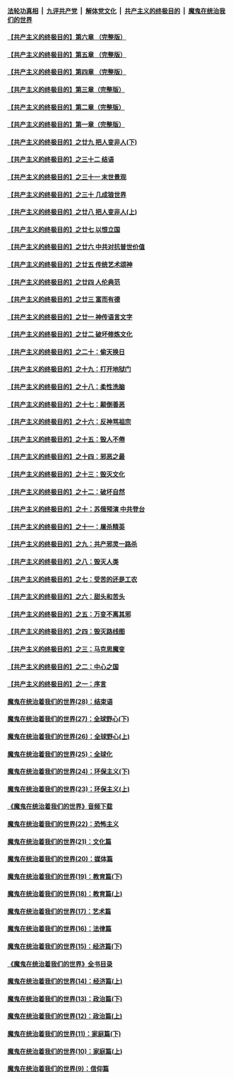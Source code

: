 

####  [法轮功真相](../../../../basic/blob/master/README.md?t=04241531) &nbsp;|&nbsp; [九评共产党](../../../../9ping.md/blob/master/README.md?t=04241531) &nbsp;|&nbsp; [解体党文化](../../../../jtdwh.md/blob/master/README.md?t=04241531)  &nbsp;|&nbsp; [共产主义的终极目的](../../../../gczydzjmd.md/blob/master/README.md?t=04241531) &nbsp;|&nbsp; [魔鬼在统治我们的世界](../../../../mgztzwmdsj.md/blob/master/README.md?t=04241531) 

#### [【共产主义的终极目的】第六章 （完整版）](../pages/nsc422/n11428913.md?t=04241531) 

#### [【共产主义的终极目的】第五章 （完整版）](../pages/nsc422/n11428912.md?t=04241531) 

#### [【共产主义的终极目的】第四章 （完整版）](../pages/nsc422/n11428907.md?t=04241531) 

#### [【共产主义的终极目的】第三章（完整版）](../pages/nsc422/n11428848.md?t=04241531) 

#### [【共产主义的终极目的】第二章（完整版）](../pages/nsc422/n11428831.md?t=04241531) 

#### [【共产主义的终极目的】第一章（完整版）](../pages/nsc422/n11417651.md?t=04241531) 

#### [【共产主义的终极目的】之廿九 把人变非人(下)](../pages/nsc422/n11344140.md?t=04241531) 

#### [【共产主义的终极目的】之三十二 结语](../pages/nsc422/n11360535.md?t=04241531) 

#### [【共产主义的终极目的】之三十一 末世景观](../pages/nsc422/n11351129.md?t=04241531) 

#### [【共产主义的终极目的】之三十 几成狼世界](../pages/nsc422/n11348280.md?t=04241531) 

#### [【共产主义的终极目的】之廿八 把人变非人(上)](../pages/nsc422/n11340492.md?t=04241531) 

#### [【共产主义的终极目的】之廿七 以恨立国](../pages/nsc422/n11336944.md?t=04241531) 

#### [【共产主义的终极目的】之廿六 中共对抗普世价值](../pages/nsc422/n11324785.md?t=04241531) 

#### [【共产主义的终极目的】之廿五 传统艺术颂神](../pages/nsc422/n11296396.md?t=04241531) 

#### [【共产主义的终极目的】之廿四 人伦典范](../pages/nsc422/n11296397.md?t=04241531) 

#### [【共产主义的终极目的】之廿三 富而有德](../pages/nsc422/n11283598.md?t=04241531) 

#### [【共产主义的终极目的】之廿一 神传语言文字](../pages/nsc422/n11263265.md?t=04241531) 

#### [【共产主义的终极目的】之廿二 破坏修炼文化](../pages/nsc422/n11245728.md?t=04241531) 

#### [【共产主义的终极目的】之二十：偷天换日](../pages/nsc422/n11238846.md?t=04241531) 

#### [【共产主义的终极目的】之十九：打开地狱门](../pages/nsc422/n11206376.md?t=04241531) 

#### [【共产主义的终极目的】之十八：柔性洗脑](../pages/nsc422/n11199994.md?t=04241531) 

#### [【共产主义的终极目的】之十七：颠倒善恶](../pages/nsc422/n11179782.md?t=04241531) 

#### [【共产主义的终极目的】之十六：反神骂祖宗](../pages/nsc422/n11166798.md?t=04241531) 

#### [【共产主义的终极目的】之十五：毁人不倦](../pages/nsc422/n11166792.md?t=04241531) 

#### [【共产主义的终极目的】之十四：邪恶之最](../pages/nsc422/n11150249.md?t=04241531) 

#### [【共产主义的终极目的】之十三：毁灭文化](../pages/nsc422/n11135227.md?t=04241531) 

#### [【共产主义的终极目的】之十二：破坏自然](../pages/nsc422/n11135214.md?t=04241531) 

#### [【共产主义的终极目的】之十：苏俄预演 中共登台](../pages/nsc422/n11118424.md?t=04241531) 

#### [【共产主义的终极目的】之十一：屠杀精英](../pages/nsc422/n11118442.md?t=04241531) 

#### [【共产主义的终极目的】之九：共产邪灵一路杀](../pages/nsc422/n11114139.md?t=04241531) 

#### [【共产主义的终极目的】之八：毁灭人类](../pages/nsc422/n11108503.md?t=04241531) 

#### [【共产主义的终极目的】之七：受苦的还是工农](../pages/nsc422/n11101809.md?t=04241531) 

#### [【共产主义的终极目的】之六：甜头和苦头](../pages/nsc422/n11096971.md?t=04241531) 

#### [【共产主义的终极目的】之五：万变不离其邪](../pages/nsc422/n11091285.md?t=04241531) 

#### [【共产主义的终极目的】之四：毁灭路线图](../pages/nsc422/n11086284.md?t=04241531) 

#### [【共产主义的终极目的】之三：马克思魔变](../pages/nsc422/n11061941.md?t=04241531) 

#### [【共产主义的终极目的】之二：中心之国](../pages/nsc422/n11047728.md?t=04241531) 

#### [【共产主义的终极目的】之一：序言](../pages/nsc422/n11086077.md?t=04241531) 

#### [魔鬼在统治着我们的世界(28)：结束语](../pages/nsc422/n10936246.md?t=04241531) 

#### [魔鬼在统治着我们的世界(27)：全球野心(下)](../pages/nsc422/n10928319.md?t=04241531) 

#### [魔鬼在统治着我们的世界(26)：全球野心(上)](../pages/nsc422/n10900318.md?t=04241531) 

#### [魔鬼在统治着我们的世界(25)：全球化](../pages/nsc422/n10788205.md?t=04241531) 

#### [魔鬼在统治着我们的世界(24)：环保主义(下)](../pages/nsc422/n10695307.md?t=04241531) 

#### [魔鬼在统治着我们的世界(23)：环保主义(上)](../pages/nsc422/n10688613.md?t=04241531) 

#### [《魔鬼在统治着我们的世界》音频下载](../pages/nsc422/n10635553.md?t=04241531) 

#### [魔鬼在统治着我们的世界(22)：恐怖主义](../pages/nsc422/n10614727.md?t=04241531) 

#### [魔鬼在统治着我们的世界(21)：文化篇](../pages/nsc422/n10597706.md?t=04241531) 

#### [魔鬼在统治着我们的世界(20)：媒体篇](../pages/nsc422/n10586579.md?t=04241531) 

#### [魔鬼在统治着我们的世界(19)：教育篇(下)](../pages/nsc422/n10564808.md?t=04241531) 

#### [魔鬼在统治着我们的世界(18)：教育篇(上)](../pages/nsc422/n10526970.md?t=04241531) 

#### [魔鬼在统治着我们的世界(17)：艺术篇](../pages/nsc422/n10499093.md?t=04241531) 

#### [魔鬼在统治着我们的世界(16)：法律篇](../pages/nsc422/n10485969.md?t=04241531) 

#### [魔鬼在统治着我们的世界(15)：经济篇(下)](../pages/nsc422/n10469975.md?t=04241531) 

#### [《魔鬼在统治着我们的世界》全书目录](../pages/nsc422/n10464261.md?t=04241531) 

#### [魔鬼在统治着我们的世界(14)：经济篇(上)](../pages/nsc422/n10457370.md?t=04241531) 

#### [魔鬼在统治着我们的世界(13)：政治篇(下)](../pages/nsc422/n10448270.md?t=04241531) 

#### [魔鬼在统治着我们的世界(12)：政治篇(上)](../pages/nsc422/n10444576.md?t=04241531) 

#### [魔鬼在统治着我们的世界(11)：家庭篇(下)](../pages/nsc422/n10440961.md?t=04241531) 

#### [魔鬼在统治着我们的世界(10)：家庭篇(上)](../pages/nsc422/n10435448.md?t=04241531) 

#### [魔鬼在统治着我们的世界(9)：信仰篇](../pages/nsc422/n10432159.md?t=04241531) 

